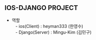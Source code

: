 IOS-DJANGO PROJECT
----
* 역할  
    - ios(Client) : heyman333 (한영수)  
    - Django(Server) : Mingu-Kim (김민구)
